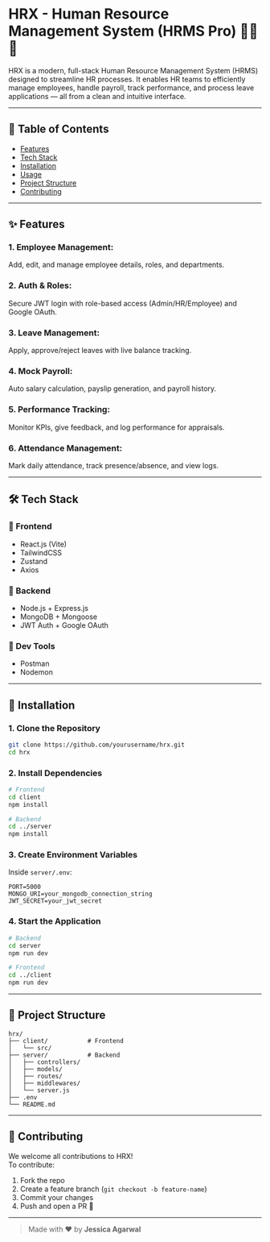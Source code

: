 # HRX - Human Resource Management System (HRMS Pro) 🧑‍💼🚀

HRX is a modern, full-stack Human Resource Management System (HRMS) designed to streamline HR processes. It enables HR teams to efficiently manage employees, handle payroll, track performance, and process leave applications — all from a clean and intuitive interface.

---

## 📌 Table of Contents

- [Features](#features)
- [Tech Stack](#tech-stack)
- [Installation](#installation)
- [Usage](#usage)
- [Project Structure](#project-structure)
- [Contributing](#contributing)

---

## ✨ Features

### 1. Employee Management: 
Add, edit, and manage employee details, roles, and departments.

### 2. Auth & Roles: 
Secure JWT login with role-based access (Admin/HR/Employee) and Google OAuth.

### 3. Leave Management: 
Apply, approve/reject leaves with live balance tracking.

### 4. Mock Payroll: 
Auto salary calculation, payslip generation, and payroll history.

### 5.  Performance Tracking: 
Monitor KPIs, give feedback, and log performance for appraisals.

### 6. Attendance Management: 
Mark daily attendance, track presence/absence, and view logs.

---

## 🛠️ Tech Stack

### 🔹 Frontend
- React.js (Vite)
- TailwindCSS
- Zustand
- Axios

### 🔸 Backend
- Node.js + Express.js
- MongoDB + Mongoose
- JWT Auth + Google OAuth

### 🔧 Dev Tools
- Postman
- Nodemon

---

## 🚀 Installation

### 1. Clone the Repository

```bash
git clone https://github.com/yourusername/hrx.git
cd hrx
```

### 2. Install Dependencies

```bash
# Frontend
cd client
npm install

# Backend
cd ../server
npm install
```

### 3. Create Environment Variables

Inside `server/.env`:

```env
PORT=5000
MONGO_URI=your_mongodb_connection_string
JWT_SECRET=your_jwt_secret
```

### 4. Start the Application

```bash
# Backend
cd server
npm run dev

# Frontend
cd ../client
npm run dev
```

---

## 📁 Project Structure

```
hrx/
├── client/           # Frontend 
│   └── src/
├── server/           # Backend 
│   ├── controllers/
│   ├── models/
│   ├── routes/
│   ├── middlewares/
│   └── server.js
├── .env
└── README.md
```

---

## 🤝 Contributing

We welcome all contributions to HRX!  
To contribute:

1. Fork the repo  
2. Create a feature branch (`git checkout -b feature-name`)  
3. Commit your changes  
4. Push and open a PR 🚀

---

> Made with ❤️ by **Jessica Agarwal**
